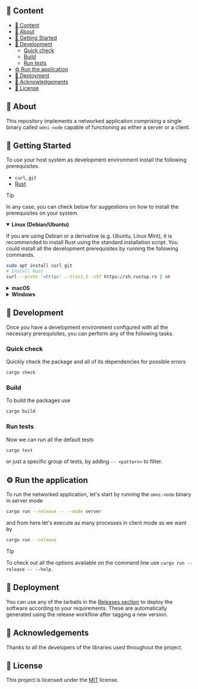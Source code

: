 ## 🔎 Content

- [🔎 Content](#-content)
- [🤔 About ](#-about-)
- [🏁 Getting Started ](#-getting-started-)
- [🔧 Development ](#-development-)
  - [Quick check ](#quick-check-)
  - [Build ](#build-)
  - [Run tests ](#run-tests-)
- [⚙️ Run the application ](#️-run-the-application-)
- [🚀 Deployment ](#-deployment-)
- [🎉 Acknowledgements ](#-acknowledgements-)
- [📝 License ](#-license-)

## 🤔 About <a name = "about"></a>

This repository implements a networked application comprising a single binary called `omni-node`
capable of functioning as either a server or a client.

## 🏁 Getting Started <a name = "getting-started"></a>

To use your host system as development environment install the following prerequisites.

- `curl`, `git`
- [Rust](https://www.rust-lang.org/tools/install)

> [!TIP]
> In any case, you can check below for suggestions on how to install the prerequisites on your system.

<details open>
<summary><b>Linux (Debian/Ubuntu)</b></summary>

If you are using Debian or a derivative (e.g. Ubuntu, Linux Mint), it is recommended to install Rust
using the standard installation script. You could install all the development prerequisites by running
the following commands.
```sh
sudo apt install curl git
# Install Rust
curl --proto '=https' --tlsv1.2 -sSf https://sh.rustup.rs | sh
```
</details>

<details close>
<summary><b>macOS</b></summary>

If you are using macOS you could install all the development prerequisites using [Homebrew](https://brew.sh)
by running the following commands.
```sh
brew install curl git
# Install Rust
curl --proto '=https' --tlsv1.2 -sSf https://sh.rustup.rs | sh
```
</details>

<details close>
<summary><b>Windows</b></summary>

If you are using Windows, you could install all the development prerequisites using the
[`winget`](https://docs.microsoft.com/en-us/windows/package-manager/winget/#production-recommended)
CLI tool by running the following commands.
```sh
winget install --id Git.Git
winget install --id Rustlang.Rust.MSVC
```
</details>

## 🔧 Development <a name = "development"></a>

Once you have a development environment configured with all the necessary prerequisites, you can
perform any of the following tasks.

### Quick check <a name = "quick-check"></a>

Quickly check the package and all of its dependencies for possible errors
```sh
cargo check
```

### Build <a name = "build"></a>

To build the packages use
```sh
cargo build
```

### Run tests <a name = "run-tests"></a>

Now we can run all the default tests
```sh
cargo test
```
or just a specific group of tests, by adding `-- <pattern>` to filter.

## ⚙️ Run the application <a name = "-run-the-application"></a>

To run the networked application, let's start by running the `omni-node` binary in server mode
```sh
cargo run --release -- --mode server
```
and from here let's execute as many processes in client mode as we want by
```sh
cargo run --release
```

> [!TIP]
> To check out all the options available on the command line use `cargo run --release -- --help`.

## 🚀 Deployment <a name = "deployment"></a>

You can use any of the tarballs in the [Releases section](https://github.com/denis2glez/omni-node/releases)
to deploy the software according to your requirements. These are automatically generated using the
release workflow after tagging a new version.

## 🎉 Acknowledgements <a name = "acknowledgement"></a>

Thanks to all the developers of the libraries used throughout the project.

## 📝 License <a name = "license"></a>

This project is licensed under the [MIT](LICENSE) license.